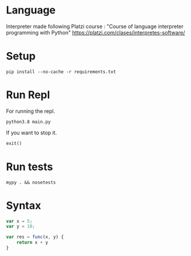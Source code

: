 # Language

Interpreter made following Platzi course : "Course of language interpreter programming with
Python" https://platzi.com/clases/interpretes-software/

# Setup

```shell
pip install --no-cache -r requirements.txt
```

# Run Repl

For running the repl.

```shell
python3.8 main.py
```

If you want to stop it.

```python
exit()
```

# Run tests

```shell
mypy . && nosetests
```

# Syntax

```js
var x = 5;
var y = 10;

var res = func(x, y) {
    return x + y
}
```